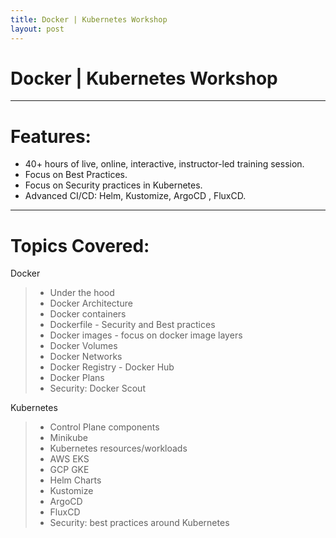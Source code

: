 ```yaml
---
title: Docker | Kubernetes Workshop
layout: post
---
```


# Docker | Kubernetes Workshop

---
# Features:
- 40+ hours of live, online, interactive, instructor-led training session.
- Focus on Best Practices.
- Focus on Security practices in Kubernetes.
- Advanced CI/CD: Helm, Kustomize, ArgoCD , FluxCD.

---
# Topics Covered:

Docker
> - Under the hood
> - Docker Architecture
> - Docker containers
> - Dockerfile - Security and Best practices
> - Docker images - focus on docker image layers
> - Docker Volumes
> - Docker Networks
> - Docker Registry - Docker Hub
> - Docker Plans
> - Security: Docker Scout
 
Kubernetes
> - Control Plane components
> - Minikube 
> - Kubernetes resources/workloads
> - AWS EKS
> - GCP GKE
> - Helm Charts
> - Kustomize
> - ArgoCD
> - FluxCD
> - Security: best practices around Kubernetes


